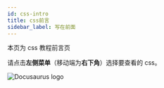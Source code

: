```yaml
---
id: css-intro
title: css前言
sidebar_label: 写在前面
---
```


本页为 css 教程前言页

请点击**左侧菜单**（移动端为**右下角**）选择要查看的 css。

![Docusaurus logo](/img/docusaurus.png)
